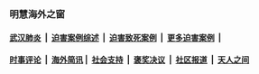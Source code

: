 
### 明慧海外之窗

####  [武汉肺炎](indexes/365.md?t=01082300) &nbsp;|&nbsp;  [迫害案例综述](indexes/328.md?t=01082300) &nbsp;|&nbsp; [迫害致死案例](indexes/277.md?t=01082300)  &nbsp;|&nbsp; [更多迫害案例](indexes/81.md?t=01082300)  &nbsp;|&nbsp; 
####  [时事评论](indexes/251.md?t=01082300) &nbsp;|&nbsp; [海外简讯](indexes/245.md?t=01082300)&nbsp;|&nbsp;  [社会支持](indexes/140.md?t=01082300) &nbsp;|&nbsp; [褒奖决议](indexes/282.md?t=01082300) &nbsp;|&nbsp; [社区报道](indexes/91.md?t=01082300)  &nbsp;|&nbsp; [天人之间](indexes/78.md?t=01082300) 

